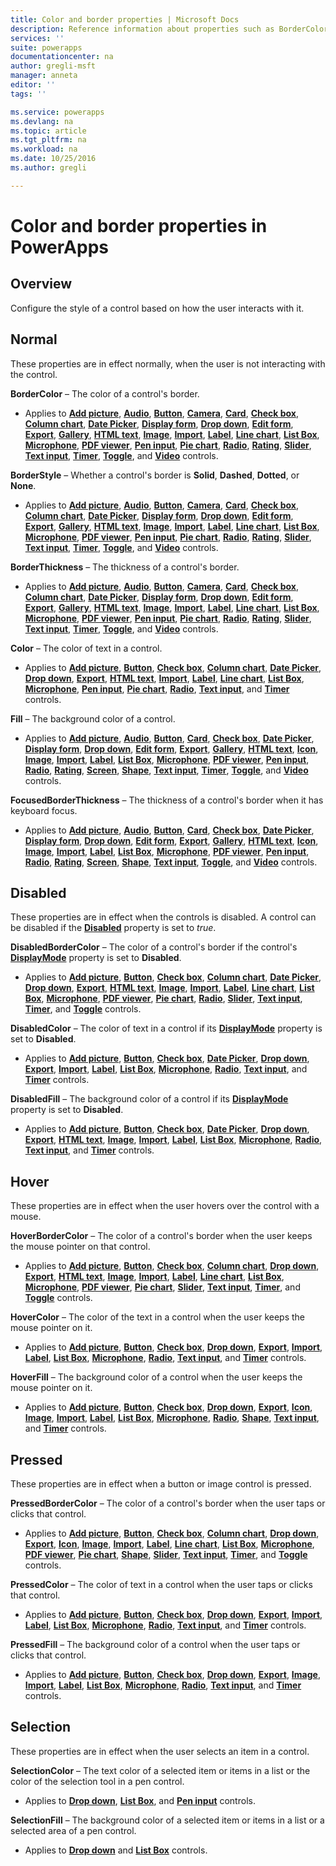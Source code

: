 ```yaml
---
title: Color and border properties | Microsoft Docs
description: Reference information about properties such as BorderColor, HoverBorderColor, and PressedBorderColor
services: ''
suite: powerapps
documentationcenter: na
author: gregli-msft
manager: anneta
editor: ''
tags: ''

ms.service: powerapps
ms.devlang: na
ms.topic: article
ms.tgt_pltfrm: na
ms.workload: na
ms.date: 10/25/2016
ms.author: gregli

---
```

# Color and border properties in PowerApps
## Overview
Configure the style of a control based on how the user interacts with it.

## Normal
These properties are in effect normally, when the user is not interacting with the control.

**BorderColor** – The color of a control's border.

* Applies to **[Add picture](../maker/controls/control-add-picture.md)**, **[Audio](../maker/controls/control-audio-video.md)**, **[Button](../maker/controls/control-button.md)**, **[Camera](../maker/controls/control-camera.md)**, **[Card](../maker/controls/control-card.md)**, **[Check box](../maker/controls/control-check-box.md)**, **[Column chart](control-column-line-chart.md)**, **[Date Picker](control-date-picker.md)**, **[Display form](control-form-detail.md)**, **[Drop down](control-drop-down.md)**, **[Edit form](control-form-detail.md)**, **[Export](control-export-import.md)**, **[Gallery](control-gallery.md)**, **[HTML text](control-html-text.md)**, **[Image](control-image.md)**, **[Import](control-export-import.md)**, **[Label](control-text-box.md)**, **[Line chart](control-column-line-chart.md)**, **[List Box](control-list-box.md)**, **[Microphone](control-microphone.md)**, **[PDF viewer](control-pdf-viewer.md)**, **[Pen input](control-pen-input.md)**, **[Pie chart](control-pie-chart.md)**, **[Radio](control-radio.md)**, **[Rating](control-rating.md)**, **[Slider](control-slider.md)**, **[Text input](control-text-input.md)**, **[Timer](control-timer.md)**, **[Toggle](control-toggle.md)**, and **[Video](../maker/controls/control-audio-video.md)** controls.

**BorderStyle** – Whether a control's border is **Solid**, **Dashed**, **Dotted**, or **None**.

* Applies to **[Add picture](../maker/controls/control-add-picture.md)**, **[Audio](../maker/controls/control-audio-video.md)**, **[Button](../maker/controls/control-button.md)**, **[Camera](../maker/controls/control-camera.md)**, **[Card](../maker/controls/control-card.md)**, **[Check box](../maker/controls/control-check-box.md)**, **[Column chart](control-column-line-chart.md)**, **[Date Picker](control-date-picker.md)**, **[Display form](control-form-detail.md)**, **[Drop down](control-drop-down.md)**, **[Edit form](control-form-detail.md)**, **[Export](control-export-import.md)**, **[Gallery](control-gallery.md)**, **[HTML text](control-html-text.md)**, **[Image](control-image.md)**, **[Import](control-export-import.md)**, **[Label](control-text-box.md)**, **[Line chart](control-column-line-chart.md)**, **[List Box](control-list-box.md)**, **[Microphone](control-microphone.md)**, **[PDF viewer](control-pdf-viewer.md)**, **[Pen input](control-pen-input.md)**, **[Pie chart](control-pie-chart.md)**, **[Radio](control-radio.md)**, **[Rating](control-rating.md)**, **[Slider](control-slider.md)**, **[Text input](control-text-input.md)**, **[Timer](control-timer.md)**, **[Toggle](control-toggle.md)**, and **[Video](../maker/controls/control-audio-video.md)** controls.

**BorderThickness** – The thickness of a control's border.

* Applies to **[Add picture](../maker/controls/control-add-picture.md)**, **[Audio](../maker/controls/control-audio-video.md)**, **[Button](../maker/controls/control-button.md)**, **[Camera](../maker/controls/control-camera.md)**, **[Card](../maker/controls/control-card.md)**, **[Check box](../maker/controls/control-check-box.md)**, **[Column chart](control-column-line-chart.md)**, **[Date Picker](control-date-picker.md)**, **[Display form](control-form-detail.md)**, **[Drop down](control-drop-down.md)**, **[Edit form](control-form-detail.md)**, **[Export](control-export-import.md)**, **[Gallery](control-gallery.md)**, **[HTML text](control-html-text.md)**, **[Image](control-image.md)**, **[Import](control-export-import.md)**, **[Label](control-text-box.md)**, **[Line chart](control-column-line-chart.md)**, **[List Box](control-list-box.md)**, **[Microphone](control-microphone.md)**, **[PDF viewer](control-pdf-viewer.md)**, **[Pen input](control-pen-input.md)**, **[Pie chart](control-pie-chart.md)**, **[Radio](control-radio.md)**, **[Rating](control-rating.md)**, **[Slider](control-slider.md)**, **[Text input](control-text-input.md)**, **[Timer](control-timer.md)**, **[Toggle](control-toggle.md)**, and **[Video](../maker/controls/control-audio-video.md)** controls.

**Color** – The color of text in a control.

* Applies to **[Add picture](../maker/controls/control-add-picture.md)**, **[Button](../maker/controls/control-button.md)**, **[Check box](../maker/controls/control-check-box.md)**, **[Column chart](control-column-line-chart.md)**, **[Date Picker](control-date-picker.md)**, **[Drop down](control-drop-down.md)**, **[Export](control-export-import.md)**, **[HTML text](control-html-text.md)**, **[Import](control-export-import.md)**, **[Label](control-text-box.md)**, **[Line chart](control-column-line-chart.md)**, **[List Box](control-list-box.md)**, **[Microphone](control-microphone.md)**, **[Pen input](control-pen-input.md)**, **[Pie chart](control-pie-chart.md)**, **[Radio](control-radio.md)**, **[Text input](control-text-input.md)**, and **[Timer](control-timer.md)** controls.

**Fill** – The background color of a control.

* Applies to **[Add picture](../maker/controls/control-add-picture.md)**, **[Audio](../maker/controls/control-audio-video.md)**, **[Button](../maker/controls/control-button.md)**, **[Card](../maker/controls/control-card.md)**, **[Check box](../maker/controls/control-check-box.md)**, **[Date Picker](control-date-picker.md)**, **[Display form](control-form-detail.md)**, **[Drop down](control-drop-down.md)**, **[Edit form](control-form-detail.md)**, **[Export](control-export-import.md)**, **[Gallery](control-gallery.md)**, **[HTML text](control-html-text.md)**, **[Icon](control-shapes-icons.md)**, **[Image](control-image.md)**, **[Import](control-export-import.md)**, **[Label](control-text-box.md)**, **[List Box](control-list-box.md)**, **[Microphone](control-microphone.md)**, **[PDF viewer](control-pdf-viewer.md)**, **[Pen input](control-pen-input.md)**, **[Radio](control-radio.md)**, **[Rating](control-rating.md)**, **[Screen](control-screen.md)**, **[Shape](control-shapes-icons.md)**, **[Text input](control-text-input.md)**, **[Timer](control-timer.md)**, **[Toggle](control-toggle.md)**, and **[Video](../maker/controls/control-audio-video.md)** controls.

**FocusedBorderThickness** – The thickness of a control's border when it has keyboard focus.

* Applies to **[Add picture](../maker/controls/control-add-picture.md)**, **[Audio](../maker/controls/control-audio-video.md)**, **[Button](../maker/controls/control-button.md)**, **[Card](../maker/controls/control-card.md)**, **[Check box](../maker/controls/control-check-box.md)**, **[Date Picker](control-date-picker.md)**, **[Display form](control-form-detail.md)**, **[Drop down](control-drop-down.md)**, **[Edit form](control-form-detail.md)**, **[Export](control-export-import.md)**, **[Gallery](control-gallery.md)**, **[HTML text](control-html-text.md)**, **[Icon](control-shapes-icons.md)**, **[Image](control-image.md)**, **[Import](control-export-import.md)**, **[Label](control-text-box.md)**, **[List Box](control-list-box.md)**, **[Microphone](control-microphone.md)**, **[PDF viewer](control-pdf-viewer.md)**, **[Pen input](control-pen-input.md)**, **[Radio](control-radio.md)**, **[Rating](control-rating.md)**, **[Screen](control-screen.md)**, **[Shape](control-shapes-icons.md)**, **[Text input](control-text-input.md)**, **[Toggle](control-toggle.md)**, and **[Video](../maker/controls/control-audio-video.md)** controls.

## Disabled
These properties are in effect when the controls is disabled.  A control can be disabled if the **[Disabled](properties-core.md)** property is set to *true*.

**DisabledBorderColor** – The color of a control's border if the control's **[DisplayMode](properties-core.md)** property is set to **Disabled**.

* Applies to **[Add picture](../maker/controls/control-add-picture.md)**, **[Button](../maker/controls/control-button.md)**, **[Check box](../maker/controls/control-check-box.md)**, **[Column chart](control-column-line-chart.md)**, **[Date Picker](control-date-picker.md)**, **[Drop down](control-drop-down.md)**, **[Export](control-export-import.md)**, **[HTML text](control-html-text.md)**, **[Image](control-image.md)**, **[Import](control-export-import.md)**, **[Label](control-text-box.md)**, **[Line chart](control-column-line-chart.md)**, **[List Box](control-list-box.md)**, **[Microphone](control-microphone.md)**, **[PDF viewer](control-pdf-viewer.md)**, **[Pie chart](control-pie-chart.md)**, **[Radio](control-radio.md)**, **[Slider](control-slider.md)**, **[Text input](control-text-input.md)**, **[Timer](control-timer.md)**, and **[Toggle](control-toggle.md)** controls.

**DisabledColor** – The color of text in a control if its **[DisplayMode](properties-core.md)** property is set to **Disabled**.

* Applies to **[Add picture](../maker/controls/control-add-picture.md)**, **[Button](../maker/controls/control-button.md)**, **[Check box](../maker/controls/control-check-box.md)**, **[Date Picker](control-date-picker.md)**, **[Drop down](control-drop-down.md)**, **[Export](control-export-import.md)**, **[Import](control-export-import.md)**, **[Label](control-text-box.md)**, **[List Box](control-list-box.md)**, **[Microphone](control-microphone.md)**, **[Radio](control-radio.md)**, **[Text input](control-text-input.md)**, and **[Timer](control-timer.md)** controls.

**DisabledFill** – The background color of a control if its **[DisplayMode](properties-core.md)** property is set to **Disabled**.

* Applies to **[Add picture](../maker/controls/control-add-picture.md)**, **[Button](../maker/controls/control-button.md)**, **[Check box](../maker/controls/control-check-box.md)**, **[Date Picker](control-date-picker.md)**, **[Drop down](control-drop-down.md)**, **[Export](control-export-import.md)**, **[HTML text](control-html-text.md)**, **[Image](control-image.md)**, **[Import](control-export-import.md)**, **[Label](control-text-box.md)**, **[List Box](control-list-box.md)**, **[Microphone](control-microphone.md)**, **[Radio](control-radio.md)**, **[Text input](control-text-input.md)**, and **[Timer](control-timer.md)** controls.

## Hover
These properties are in effect when the user hovers over the control with a mouse.

**HoverBorderColor** – The color of a control's border when the user keeps the mouse pointer on that control.

* Applies to **[Add picture](../maker/controls/control-add-picture.md)**, **[Button](../maker/controls/control-button.md)**, **[Check box](../maker/controls/control-check-box.md)**, **[Column chart](control-column-line-chart.md)**, **[Drop down](control-drop-down.md)**, **[Export](control-export-import.md)**, **[HTML text](control-html-text.md)**, **[Image](control-image.md)**, **[Import](control-export-import.md)**, **[Label](control-text-box.md)**, **[Line chart](control-column-line-chart.md)**, **[List Box](control-list-box.md)**, **[Microphone](control-microphone.md)**, **[PDF viewer](control-pdf-viewer.md)**, **[Pie chart](control-pie-chart.md)**, **[Slider](control-slider.md)**, **[Text input](control-text-input.md)**, **[Timer](control-timer.md)**, and **[Toggle](control-toggle.md)** controls.

**HoverColor** – The color of the text in a control when the user keeps the mouse pointer on it.

* Applies to **[Add picture](../maker/controls/control-add-picture.md)**, **[Button](../maker/controls/control-button.md)**, **[Check box](../maker/controls/control-check-box.md)**, **[Drop down](control-drop-down.md)**, **[Export](control-export-import.md)**, **[Import](control-export-import.md)**, **[Label](control-text-box.md)**, **[List Box](control-list-box.md)**, **[Microphone](control-microphone.md)**, **[Radio](control-radio.md)**, **[Text input](control-text-input.md)**, and **[Timer](control-timer.md)** controls.

**HoverFill** – The background color of a control when the user keeps the mouse pointer on it.

* Applies to **[Add picture](../maker/controls/control-add-picture.md)**, **[Button](../maker/controls/control-button.md)**, **[Check box](../maker/controls/control-check-box.md)**, **[Drop down](control-drop-down.md)**, **[Export](control-export-import.md)**, **[Icon](control-shapes-icons.md)**, **[Image](control-image.md)**, **[Import](control-export-import.md)**, **[Label](control-text-box.md)**, **[List Box](control-list-box.md)**, **[Microphone](control-microphone.md)**, **[Radio](control-radio.md)**, **[Shape](control-shapes-icons.md)**, **[Text input](control-text-input.md)**, and **[Timer](control-timer.md)** controls.

## Pressed
These properties are in effect when a button or image control is pressed.

**PressedBorderColor** – The color of a control's border when the user taps or clicks that control.

* Applies to **[Add picture](../maker/controls/control-add-picture.md)**, **[Button](../maker/controls/control-button.md)**, **[Check box](../maker/controls/control-check-box.md)**, **[Column chart](control-column-line-chart.md)**, **[Drop down](control-drop-down.md)**, **[Export](control-export-import.md)**, **[Icon](control-shapes-icons.md)**, **[Image](control-image.md)**, **[Import](control-export-import.md)**, **[Label](control-text-box.md)**, **[Line chart](control-column-line-chart.md)**, **[List Box](control-list-box.md)**, **[Microphone](control-microphone.md)**, **[PDF viewer](control-pdf-viewer.md)**, **[Pie chart](control-pie-chart.md)**, **[Shape](control-shapes-icons.md)**, **[Slider](control-slider.md)**, **[Text input](control-text-input.md)**, **[Timer](control-timer.md)**, and **[Toggle](control-toggle.md)** controls.

**PressedColor** – The color of text in a control when the user taps or clicks that control.

* Applies to **[Add picture](../maker/controls/control-add-picture.md)**, **[Button](../maker/controls/control-button.md)**, **[Check box](../maker/controls/control-check-box.md)**, **[Drop down](control-drop-down.md)**, **[Export](control-export-import.md)**, **[Import](control-export-import.md)**, **[Label](control-text-box.md)**, **[List Box](control-list-box.md)**, **[Microphone](control-microphone.md)**, **[Radio](control-radio.md)**, **[Text input](control-text-input.md)**, and **[Timer](control-timer.md)** controls.

**PressedFill** – The background color of a control when the user taps or clicks that control.

* Applies to **[Add picture](../maker/controls/control-add-picture.md)**, **[Button](../maker/controls/control-button.md)**, **[Check box](../maker/controls/control-check-box.md)**, **[Drop down](control-drop-down.md)**, **[Export](control-export-import.md)**, **[Image](control-image.md)**, **[Import](control-export-import.md)**, **[Label](control-text-box.md)**, **[List Box](control-list-box.md)**, **[Microphone](control-microphone.md)**, **[Radio](control-radio.md)**, **[Text input](control-text-input.md)**, and **[Timer](control-timer.md)** controls.

## Selection
These properties are in effect when the user selects an item in a control.

**SelectionColor** – The text color of a selected item or items in a list or the color of the selection tool in a pen control.

* Applies to **[Drop down](control-drop-down.md)**, **[List Box](control-list-box.md)**, and **[Pen input](control-pen-input.md)** controls.

**SelectionFill** – The background color of a selected item or items in a list or a selected area of a pen control.

* Applies to **[Drop down](control-drop-down.md)** and **[List Box](control-list-box.md)** controls.


